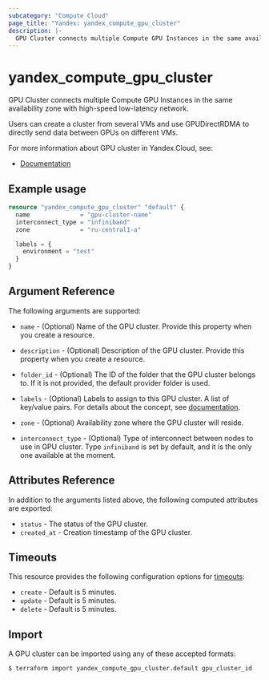 ```yaml
---
subcategory: "Compute Cloud"
page_title: "Yandex: yandex_compute_gpu_cluster"
description: |-
  GPU Cluster connects multiple Compute GPU Instances in the same availability zone with high-speed low-latency network.
---
```



# yandex_compute_gpu_cluster




GPU Cluster connects multiple Compute GPU Instances in the same availability zone with high-speed low-latency network.

Users can create a cluster from several VMs and use GPUDirectRDMA to directly send data between GPUs on different VMs.

For more information about GPU cluster in Yandex.Cloud, see:

* [Documentation](https://cloud.yandex.com/docs/compute/concepts/gpu_cluster)

## Example usage

```terraform
resource "yandex_compute_gpu_cluster" "default" {
  name              = "gpu-cluster-name"
  interconnect_type = "infiniband"
  zone              = "ru-central1-a"

  labels = {
    environment = "test"
  }
}
```

## Argument Reference

The following arguments are supported:

* `name` - (Optional) Name of the GPU cluster. Provide this property when you create a resource.

* `description` - (Optional) Description of the GPU cluster. Provide this property when you create a resource.

* `folder_id` - (Optional) The ID of the folder that the GPU cluster belongs to. If it is not provided, the default provider folder is used.

* `labels` - (Optional) Labels to assign to this GPU cluster. A list of key/value pairs. For details about the concept, see [documentation](https://cloud.yandex.com/docs/overview/concepts/services#labels).

* `zone` - (Optional) Availability zone where the GPU cluster will reside.

* `interconnect_type` - (Optional) Type of interconnect between nodes to use in GPU cluster. Type `infiniband` is set by default, and it is the only one available at the moment.

## Attributes Reference

In addition to the arguments listed above, the following computed attributes are exported:

* `status` - The status of the GPU cluster.
* `created_at` - Creation timestamp of the GPU cluster.

## Timeouts

This resource provides the following configuration options for [timeouts](https://www.terraform.io/docs/language/resources/syntax.html#operation-timeouts):

- `create` - Default is 5 minutes.
- `update` - Default is 5 minutes.
- `delete` - Default is 5 minutes.

## Import

A GPU cluster can be imported using any of these accepted formats:

```
$ terraform import yandex_compute_gpu_cluster.default gpu_cluster_id
```
